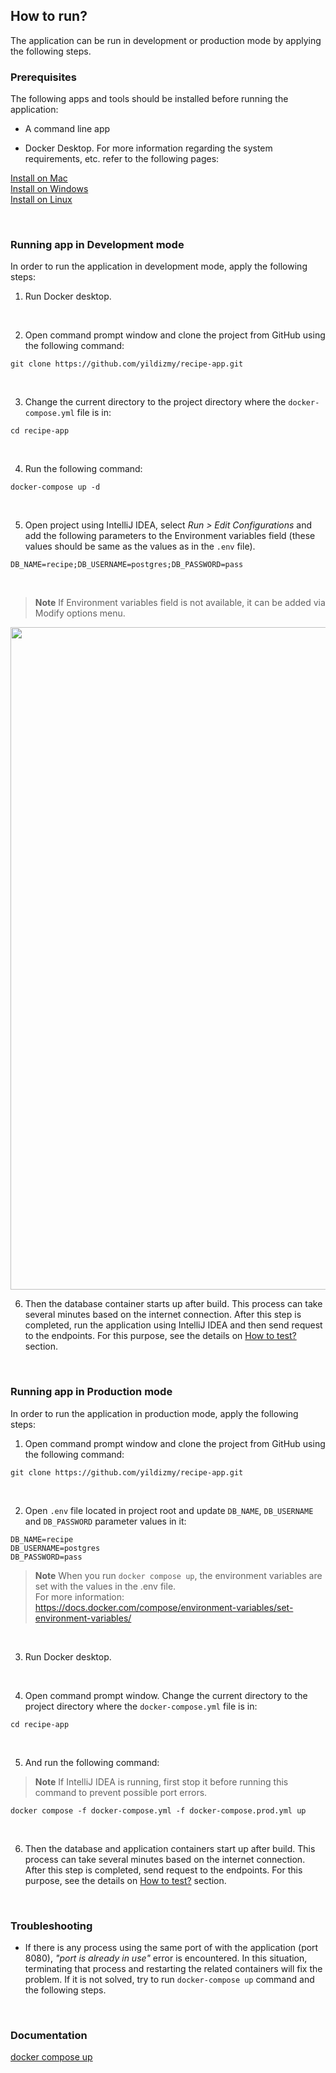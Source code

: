 ## How to run?

The application can be run in development or production mode by applying the following steps.
<br/>

### Prerequisites

The following apps and tools should be installed before running the application:

- A command line app

- Docker Desktop. For more information regarding the system requirements, etc. refer to the following pages:

[Install on Mac](https://docs.docker.com/desktop/install/mac-install/)<br/>
[Install on Windows](https://docs.docker.com/desktop/install/windows-install/)<br/>
[Install on Linux](https://docs.docker.com/desktop/install/linux-install/)<br/>

<br/>

### Running app in Development mode

In order to run the application in development mode, apply the following steps:


1. Run Docker desktop.

<br/>


2. Open command prompt window and clone the project from GitHub using the following command:

```
git clone https://github.com/yildizmy/recipe-app.git
```
<br/>

3. Change the current directory to the project directory where the `docker-compose.yml` file is in:

```
cd recipe-app
```
<br/>


4. Run the following command:

```
docker-compose up -d
```

<br/>



5. Open project using IntelliJ IDEA, select _Run > Edit Configurations_ and add the following parameters to the Environment variables field (these values should be same as the values as in the `.env` file).

```
DB_NAME=recipe;DB_USERNAME=postgres;DB_PASSWORD=pass
```
<br/>


> **Note** If Environment variables field is not available, it can be added via Modify options menu.

<img src="images/environment_variables.png" width="1060"/>

<br/>

6. Then the database container starts up after build. This process can take several minutes based on the internet connection. 
After this step is completed, run the application using IntelliJ IDEA and then send request to the endpoints. 
For this purpose, see the details on [How to test?](how_to_test.md) section.

<br/>

### Running app in Production mode

In order to run the application in production mode, apply the following steps:

1. Open command prompt window and clone the project from GitHub using the following command:

```
git clone https://github.com/yildizmy/recipe-app.git
```
<br/>


2. Open `.env` file located in project root and update `DB_NAME`, `DB_USERNAME` and `DB_PASSWORD` parameter values in it:

```
DB_NAME=recipe
DB_USERNAME=postgres
DB_PASSWORD=pass
```

> **Note** When you run `docker compose up`, the environment variables are set with the values in the .env file. </br>
> For more information: https://docs.docker.com/compose/environment-variables/set-environment-variables/

<br/>

3. Run Docker desktop.

<br/>

4. Open command prompt window. Change the current directory to the project directory where the `docker-compose.yml` file is in:

```
cd recipe-app
```
<br/>

5. And run the following command:

> **Note** If IntelliJ IDEA is running, first stop it before running this command to prevent possible port errors.

```
docker compose -f docker-compose.yml -f docker-compose.prod.yml up
```

<br/>



6. Then the database and application containers start up after build. This process can take several minutes based on the internet connection. After this step is completed, send request to the endpoints. For this purpose, see the details on [How to test?](how_to_test.md) section.


<br/>

### Troubleshooting

* If there is any process using the same port of with the application (port 8080), _"port is already in use"_ error is
  encountered. In this situation, terminating that process and restarting the related containers will fix the problem. If it is not solved, try to run `docker-compose up` command and the following steps.

<br/>

### Documentation

[docker compose up](https://docs.docker.com/engine/reference/commandline/compose_up/)<br/>


<br/>
<br/>